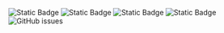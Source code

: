 ![Static Badge](https://img.shields.io/badge/blacklists-60-000000) ![Static Badge](https://img.shields.io/badge/blacklisted-3121766-cc0000) ![Static Badge](https://img.shields.io/badge/whitelisted-2244-00CC00) ![Static Badge](https://img.shields.io/badge/streaming_blacklist-28107-000000) ![GitHub issues](https://img.shields.io/github/issues/fabriziosalmi/blacklists)
